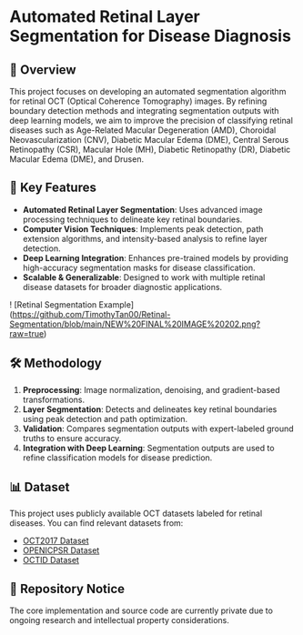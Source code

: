 # Automated Retinal Layer Segmentation for Disease Diagnosis

## 📌 Overview
This project focuses on developing an automated segmentation algorithm for retinal OCT (Optical Coherence Tomography) images. By refining boundary detection methods and integrating segmentation outputs with deep learning models, we aim to improve the precision of classifying retinal diseases such as Age-Related Macular Degeneration (AMD), Choroidal Neovascularization (CNV), Diabetic Macular Edema (DME), Central Serous Retinopathy (CSR), Macular Hole (MH), Diabetic Retinopathy (DR), Diabetic Macular Edema (DME), and Drusen.

## 🔹 Key Features
* **Automated Retinal Layer Segmentation**: Uses advanced image processing techniques to delineate key retinal boundaries.
* **Computer Vision Techniques**: Implements peak detection, path extension algorithms, and intensity-based analysis to refine layer detection.
* **Deep Learning Integration**: Enhances pre-trained models by providing high-accuracy segmentation masks for disease classification.
* **Scalable & Generalizable**: Designed to work with multiple retinal disease datasets for broader diagnostic applications.

! [Retinal Segmentation Example]
(https://github.com/TimothyTan00/Retinal-Segmentation/blob/main/NEW%20FINAL%20IMAGE%20202.png?raw=true)

## 🛠 Methodology
1. **Preprocessing**: Image normalization, denoising, and gradient-based transformations.
2. **Layer Segmentation**: Detects and delineates key retinal boundaries using peak detection and path optimization.
3. **Validation**: Compares segmentation outputs with expert-labeled ground truths to ensure accuracy.
4. **Integration with Deep Learning**: Segmentation outputs are used to refine classification models for disease prediction.

## 📊 Dataset
This project uses publicly available OCT datasets labeled for retinal diseases. You can find relevant datasets from:
* [OCT2017 Dataset](https://www.kaggle.com/datasets/paultimothymooney/kermany2018)
* [OPENICPSR Dataset](https://www.openicpsr.org/openicpsr/project/108503/version/V1/view)
* [OCTID Dataset](https://www.kaggle.com/datasets/kawtarnaim/octid-dataset)

## 📝 Repository Notice
The core implementation and source code are currently private due to ongoing research and intellectual property considerations.
